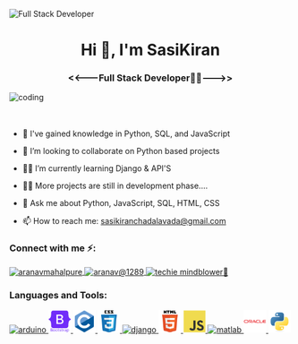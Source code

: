 ![Full Stack Developer](https://media.licdn.com/dms/image/D4D12AQG2-3Vm_jyYIw/article-cover_image-shrink_600_2000/0/1693753179836?e=2147483647&v=beta&t=XR0NwEBapgyMfEor_5WiyLKiyQzwoPKtp6EKkXY_zpQ)
<h1 align="center">Hi 👋, I'm SasiKiran</h1>
<h3 align="center"><<---Full Stack Developer👨‍💻--->></h3>

<img src="https://camo.githubusercontent.com/2366b34bb903c09617990fb5fff4622f3e941349e846ddb7e73df872a9d21233/68747470733a2f2f63646e2e6472696262626c652e636f6d2f75736572732f3733303730332f73637265656e73686f74732f363538313234332f6176656e746f2e676966" alt="coding" height='300px' width="300px">

<div id="header" align="left">
  <img src="https://komarev.com/ghpvc/?username=AranavMahalpure&style=for-the-badge&color=orange" alt=""/>
</div>

<br>

- 🌱 I've gained knowledge in Python, SQL, and JavaScript
  
- 👯 I’m looking to collaborate on Python based projects
  
- 👨‍💻 I’m currently learning Django & API'S
  
- 👨‍💻 More projects are still in development phase....
  
- 💬 Ask me about Python, JavaScript, SQL, HTML, CSS
  
- 📫 How to reach me: sasikiranchadalavada@gmail.com

<h3 align="left">Connect with me ⚡:</h3>
<p align="left">
  <a href="https://linkedin.com/in/aranavmahalpure" target="_blank" rel="noreferrer">
    <img align="center" src="https://raw.githubusercontent.com/rahuldkjain/github-profile-readme-generator/master/src/images/icons/Social/linked-in-alt.svg" alt="aranavmahalpure" height="30" width="40" />
  </a>
  <a href="https://instagram.com/aranav@1289" target="_blank" rel="noreferrer">
    <img align="center" src="https://raw.githubusercontent.com/rahuldkjain/github-profile-readme-generator/master/src/images/icons/Social/instagram.svg" alt="aranav@1289" height="30" width="40" />
  </a>
  <a href="https://t.co/redirect?url=https%3A%2F%2Fx.com%2FSATHEESHRE67891&t=1&cn=bG9naW5fbm90aWZpY2F0aW9uX2VtYWls&sig=33d383a36add9a18aa7f64243f2ce9fcf020ef43&iid=4e7075cb242f4f8d95709db9bb5d0694&uid=1855475594437468161&nid=296+1 " target="_blank" rel="noreferrer">
    <img align="center" src="https://upload.wikimedia.org/wikipedia/commons/thumb/6/6f/Logo_of_Twitter.svg/2491px-Logo_of_Twitter.svg.png" alt="techie mindblower🤬" height="30" width="40" />
  </a>
  <!-- Uncomment below if you want to include more links -->
  <!--
  <a href="https://www.codechef.com/users/aranav1289" target="_blank" rel="noreferrer">
    <img align="center" src="https://cdn.jsdelivr.net/npm/simple-icons@3.1.0/icons/codechef.svg" alt="aranav1289" height="30" width="40" />
  </a>
  <a href="https://www.hackerrank.com/aranav1289" target="_blank" rel="noreferrer">
    <img align="center" src="https://raw.githubusercontent.com/rahuldkjain/github-profile-readme-generator/master/src/images/icons/Social/hackerrank.svg" alt="aranav1289" height="30" width="40" />
  </a>
  <a href="https://codeforces.com/profile/aranav1289" target="_blank" rel="noreferrer">
    <img align="center" src="https://raw.githubusercontent.com/rahuldkjain/github-profile-readme-generator/master/src/images/icons/Social/codeforces.svg" alt="aranav1289" height="30" width="40" />
  </a>
  <a href="https://www.leetcode.com/aranavmahalpure" target="_blank" rel="noreferrer">
    <img align="center" src="https://raw.githubusercontent.com/rahuldkjain/github-profile-readme-generator/master/src/images/icons/Social/leet-code.svg" alt="aranavmahalpure" height="30" width="40" />
  </a>
  <a href="https://www.hackerearth.com/@aranav1289" target="_blank" rel="noreferrer">
    <img align="center" src="https://raw.githubusercontent.com/rahuldkjain/github-profile-readme-generator/master/src/images/icons/Social/hackerearth.svg" alt="@aranav1289" height="30" width="40" />
  </a>
  <a href="https://auth.geeksforgeeks.org/user/aranav1289" target="_blank" rel="noreferrer">
    <img align="center" src="https://raw.githubusercontent.com/rahuldkjain/github-profile-readme-generator/master/src/images/icons/Social/geeks-for-geeks.svg" alt="aranav1289" height="30" width="40" />
  </a>
  <a href="https://www.topcoder.com/members/aranav1289" target="_blank" rel="noreferrer">
    <img align="center" src="https://raw.githubusercontent.com/rahuldkjain/github-profile-readme-generator/master/src/images/icons/Social/topcoder.svg" alt="aranav1289" height="30" width="40" />
  </a>
  -->
</p>

<h3 align="left">Languages and Tools:</h3>
<p align="left"> <a href="https://www.arduino.cc/" target="_blank" rel="noreferrer"> <img src="https://cdn.worldvectorlogo.com/logos/arduino-1.svg" alt="arduino" width="40" height="40"/> </a> <a href="https://getbootstrap.com" target="_blank" rel="noreferrer"> <img src="https://raw.githubusercontent.com/devicons/devicon/master/icons/bootstrap/bootstrap-plain-wordmark.svg" alt="bootstrap" width="40" height="40"/> </a> <a href="https://www.cprogramming.com/" target="_blank" rel="noreferrer"> <img src="https://raw.githubusercontent.com/devicons/devicon/master/icons/c/c-original.svg" alt="c" width="40" height="40"/> </a> <a href="https://www.w3schools.com/css/" target="_blank" rel="noreferrer"> <img src="https://raw.githubusercontent.com/devicons/devicon/master/icons/css3/css3-original-wordmark.svg" alt="css3" width="40" height="40"/> </a> <a href="https://www.djangoproject.com/" target="_blank" rel="noreferrer"> <img src="https://cdn.worldvectorlogo.com/logos/django.svg" alt="django" width="40" height="40"/> </a> <a href="https://www.w3.org/html/" target="_blank" rel="noreferrer"> <img src="https://raw.githubusercontent.com/devicons/devicon/master/icons/html5/html5-original-wordmark.svg" alt="html5" width="40" height="40"/> </a> <a href="https://developer.mozilla.org/en-US/docs/Web/JavaScript" target="_blank" rel="noreferrer"> <img src="https://raw.githubusercontent.com/devicons/devicon/master/icons/javascript/javascript-original.svg" alt="javascript" width="40" height="40"/> </a> <a href="https://www.mathworks.com/" target="_blank" rel="noreferrer"> <img src="https://upload.wikimedia.org/wikipedia/commons/2/21/Matlab_Logo.png" alt="matlab" width="40" height="40"/> </a> <a href="https://www.oracle.com/" target="_blank" rel="noreferrer"> <img src="https://raw.githubusercontent.com/devicons/devicon/master/icons/oracle/oracle-original.svg" alt="oracle" width="40" height="40"/> </a> <a href="https://www.python.org" target="_blank" rel="noreferrer"> <img src="https://raw.githubusercontent.com/devicons/devicon/master/icons/python/python-original.svg" alt="python" width="40" height="40"/> </a> </p>




